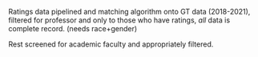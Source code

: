 Ratings data pipelined and matching algorithm onto GT data (2018-2021), filtered for professor and only to those who have ratings, *all* data is complete record. (needs race+gender)

Rest screened for academic faculty and appropriately filtered.